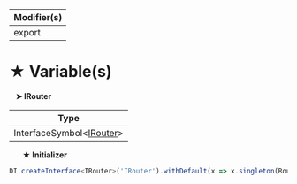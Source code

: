 | Modifier(s)                            |
|----------------------------------------|
| export |

# &#9733; Variable(s)

&nbsp;&nbsp; **&#10148; IRouter**

| Type                        |
|-----------------------------|
| InterfaceSymbol&lt;[IRouter](/router/interface/router/irouter.md)&gt; |

&nbsp;&nbsp;&nbsp;&nbsp;&nbsp; **&#9733; Initializer**

```ts
DI.createInterface<IRouter>('IRouter').withDefault(x => x.singleton(Router))
```